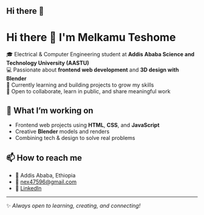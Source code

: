 ## Hi there 👋

# Hi there 👋 I'm Melkamu Teshome

🎓 Electrical & Computer Engineering student at **Addis Ababa Science and Technology University (AASTU)**  
💻 Passionate about **frontend web development** and **3D design with Blender**  
🌱 Currently learning and building projects to grow my skills  
🤝 Open to collaborate, learn in public, and share meaningful work

## 🚀 What I’m working on
- Frontend web projects using **HTML**, **CSS**, and **JavaScript**
- Creative **Blender** models and renders
- Combining tech & design to solve real problems

## 📫 How to reach me
- 📍 Addis Ababa, Ethiopia
- 📧 [nex47596@gmail.com](mailto:nex47596@gmail.com)
- 💼 [LinkedIn](https://www.linkedin.com/in/melkamu-teshome)

---

✨ *Always open to learning, creating, and connecting!*

